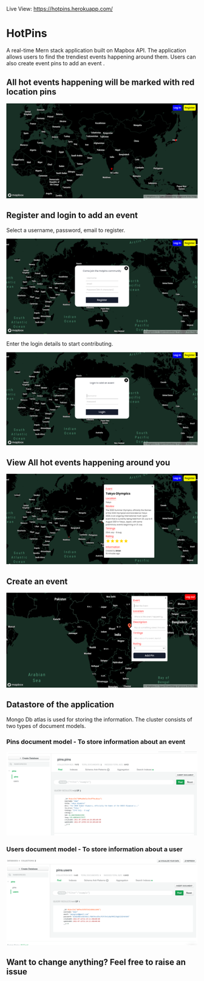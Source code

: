 Live View: https://hotpins.herokuapp.com/


# HotPins
A real-time Mern stack application built on Mapbox API. The application allows users to find the trendiest events happening around them. Users can also create event pins to add an event .


## All hot events happening will be marked with red location pins
![alt text](readme_images/Capture0.PNG)


## Register and login to add an event

Select a username, password, email to register.

![alt text](readme_images/Capture1.PNG)

Enter the login details to start contributing.

![alt text](readme_images/Capture2.PNG)


## View All hot events happening around you

![alt text](readme_images/Capture3.PNG)


## Create an event 

![alt text](readme_images/Capture4.PNG)


## Datastore of the application
 Mongo Db atlas is used for storing the information. The cluster consists of two types of document models.
 
 ### Pins document model - To store information about an event
 ![alt text](readme_images/Capture5.PNG)

 ### Users document model - To store information about a user
 ![alt text](readme_images/Capture6.PNG)
 
 
 ## Want to change anything? Feel free to raise an issue
